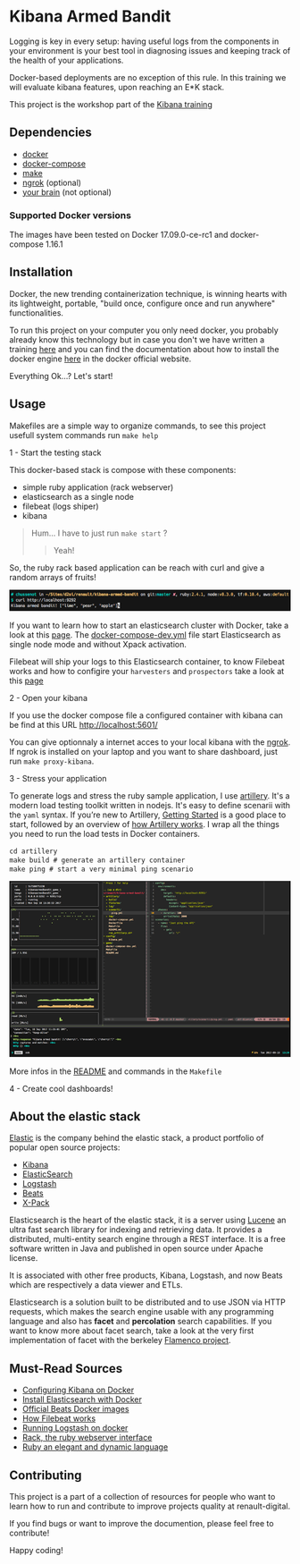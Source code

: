 Kibana Armed Bandit
===================

Logging is key in every setup: having useful logs from the components in your
environment is your best tool in diagnosing issues and keeping track of
the health of your applications.

Docker-based deployments are no exception of this rule. In this training we will
evaluate kibana features, upon reaching an E*K stack.

This project is the workshop part of the [Kibana training](https://git.renault-digital.com/common/training/tree/master/kibana)

Dependencies
------------

- [docker](https://docs.docker.com/engine/installation/)
- [docker-compose](https://docs.docker.com/compose/install/)
- [make](https://en.wikipedia.org/wiki/Make_(software))
- [ngrok](https://ngrok.com/download) (optional)
- [your brain](https://imgur.com/gallery/tX8UN) (not optional)

### Supported Docker versions
The images have been tested on Docker 17.09.0-ce-rc1 and docker-compose 1.16.1

Installation
------------

Docker, the new trending containerization technique, is winning hearts with its
lightweight, portable, "build once, configure once and run anywhere" functionalities.

To run this project on your computer you only need docker, you probably already
know this technology but in case you don't we have written a training
[here](https://git.renault-digital.com/common/training/blob/master/docker/docker-intro-part1.md)
and you can find the documentation about how to install the docker engine
[here](https://docs.docker.com/engine/installation/) in the docker official website.

Everything Ok...? Let's start!

Usage
-----

Makefiles are a simple way to organize commands, to see this project usefull
system commands run `make help`

1 - Start the testing stack

This docker-based stack is compose with these components:

- simple ruby application (rack webserver)
- elasticsearch as a single node
- filebeat (logs shiper)
- kibana

> Hum... I have to just run `make start` ?
>> Yeah!

So, the ruby rack based application can be reach with curl and give a random
arrays of fruits!

![screen](screens/screen-rack-app.png)

If you want to learn how to start an elasticsearch cluster with Docker, take a look at
this [page](https://www.elastic.co/guide/en/elasticsearch/reference/current/docker.html).
The [docker-compose-dev.yml](docker-compose-dev.yml) file start Elasticsearch
as single node mode and without Xpack activation.

Filebeat will ship your logs to this Elasticsearch container, to know Filebeat
works and how to configire your `harvesters` and `prospectors` take a look at
this [page](https://www.elastic.co/guide/en/beats/filebeat/current/how-filebeat-works.html)

2 - Open your kibana

If you use the docker compose file a configured container with kibana can be
find at this URL [http://localhost:5601/](http://localhost:5601/)

You can give optionnaly a internet acces to your local kibana with the [ngrok](https://ngrok.com/).
If ngrok is installed on your laptop and you want to share dashboard, just run `make proxy-kibana`.

3 - Stress your application

To generate logs and stress the ruby sample application, I use [artillery](https://artillery.io/).
It's a modern load testing toolkit written in nodejs. It's easy to define
scenarii with the `yaml` syntax. If you’re new to Artillery, [Getting Started](https://artillery.io/docs/getting-started)
is a good place to start, followed by an overview of [how Artillery works](https://artillery.io/docs/basic-concepts).
I wrap all the things you need to run the load tests in Docker containers.

```
cd artillery
make build # generate an artillery container
make ping # start a very minimal ping scenario
```

![stress](screens/screen-stress.png)

More infos in the [README](artillery/README.md) and commands in the `Makefile`

4 - Create cool dashboards!

About the elastic stack
-----------------------
[Elastic](https://www.elastic.co/about) is the company behind the elastic stack,
a product portfolio of popular open source projects:

- [Kibana](https://www.elastic.co/products/kibana)
- [ElasticSearch](https://www.elastic.co/products/elasticsearch)
- [Logstash](https://www.elastic.co/products/logstash)
- [Beats](https://www.elastic.co/products/beats)
- [X-Pack](https://www.elastic.co/products/x-pack)

Elasticsearch is the heart of the elastic stack, it is a server using
[Lucene](https://lucene.apache.org/core/) an ultra fast search library for
indexing and retrieving data. It provides a distributed, multi-entity search
engine through a REST interface. It is a free software written in Java and
published in open source under Apache license.

It is associated with other free products, Kibana, Logstash, and now Beats which
are respectively a data viewer and ETLs.

Elasticsearch is a solution built to be distributed and to use JSON via HTTP
requests, which makes the search engine usable with any programming language
and also has **facet** and **percolation** search capabilities. If you want to
know more about facet search, take a look at the very first implementation of
facet with the berkeley [Flamenco project](http://flamenco.berkeley.edu/).

Must-Read Sources
-----------------

- [Configuring Kibana on Docker](https://www.elastic.co/guide/en/kibana/current/_configuring_kibana_on_docker.html)
- [Install Elasticsearch with Docker](https://www.elastic.co/guide/en/elasticsearch/reference/current/docker.html)
- [Official Beats Docker images](https://github.com/elastic/beats-docker)
- [How Filebeat works](https://www.elastic.co/guide/en/beats/filebeat/current/how-filebeat-works.html)
- [Running Logstash on docker](https://www.elastic.co/guide/en/logstash/current/docker.html)
- [Rack, the ruby webserver interface](https://rack.github.io/)
- [Ruby an elegant and dynamic language](https://www.ruby-lang.org/en/)

Contributing
------------

This project is a part of a collection of resources for people who want to learn
how to run and contribute to improve projects quality at renault-digital.

If you find bugs or want to improve the documention, please feel free to
contribute!

Happy coding!


